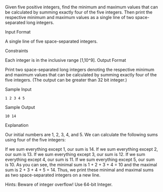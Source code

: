 Given five positive integers, find the minimum and maximum values that can be calculated by summing exactly four of the five integers. Then print the respective minimum and maximum values as a single line of two space-separated long integers.

Input Format

A single line of five space-separated integers.

Constraints

Each integer is in the inclusive range [1,10^9].
Output Format

Print two space-separated long integers denoting the respective minimum and maximum values that can be calculated by summing exactly four of the five integers. (The output can be greater than 32 bit integer.)

Sample Input

    1 2 3 4 5
Sample Output

    10 14
Explanation

Our initial numbers are 1, 2, 3, 4, and 5. We can calculate the following sums using four of the five integers:

If we sum everything except 1, our sum is 14.
If we sum everything except 2, our sum is 13.
If we sum everything except 3, our sum is 12.
If we sum everything except 4, our sum is 11.
If we sum everything except 5, our sum is 10.
As you can see, the minimal sum is 1 + 2 + 3 + 4 = 10 and the maximal sum is 2 + 3 + 4 + 5 = 14. Thus, we print these minimal and maximal sums as two space-separated integers on a new line.

Hints: Beware of integer overflow! Use 64-bit Integer.

